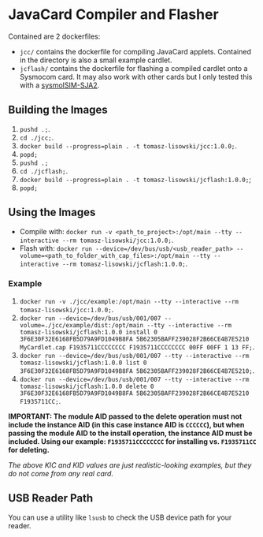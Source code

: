 # JavaCard Compiler and Flasher
Contained are 2 dockerfiles:
- `jcc/` contains the dockerfile for compiling JavaCard applets. Contained in the directory is also a small example cardlet.
- `jcflash/` contains the dockerfile for flashing a compiled cardlet onto a Sysmocom card. It may also work with other cards but I only tested this with a [sysmoISIM-SJA2](https://osmocom.org/projects/cellular-infrastructure/wiki/SysmoISIM-SJA2).

## Building the Images
1. `pushd .;`.
2. `cd ./jcc;`.
3. `docker build --progress=plain . -t tomasz-lisowski/jcc:1.0.0;`.
4. `popd;`
5. `pushd .;`
6. `cd ./jcflash;`.
7. `docker build --progress=plain . -t tomasz-lisowski/jcflash:1.0.0;`;
8. `popd;`

## Using the Images
- Compile with: `docker run -v <path_to_project>:/opt/main --tty --interactive --rm tomasz-lisowski/jcc:1.0.0;`.
- Flash with: `docker run --device=/dev/bus/usb/<usb_reader_path> --volume=<path_to_folder_with_cap_files>:/opt/main --tty --interactive --rm tomasz-lisowski/jcflash:1.0.0;`.

### Example
1. `docker run -v ./jcc/example:/opt/main --tty --interactive --rm tomasz-lisowski/jcc:1.0.0;`.
2. `docker run --device=/dev/bus/usb/001/007 --volume=./jcc/example/dist:/opt/main --tty --interactive --rm tomasz-lisowski/jcflash:1.0.0 install 0 3F6E30F32E6168FB5D79A9FD1049B8FA 5B62305BAFF239028F2B66CE4B7E5210 MyCardlet.cap F1935711CCCCCCCC F1935711CCCCCCCC 00FF 00FF 1 13 FF;`.
3. `docker run --device=/dev/bus/usb/001/007 --tty --interactive --rm tomasz-lisowski/jcflash:1.0.0 list 0 3F6E30F32E6168FB5D79A9FD1049B8FA 5B62305BAFF239028F2B66CE4B7E5210;`.
4. `docker run --device=/dev/bus/usb/001/007 --tty --interactive --rm tomasz-lisowski/jcflash:1.0.0 delete 0 3F6E30F32E6168FB5D79A9FD1049B8FA 5B62305BAFF239028F2B66CE4B7E5210 F1935711CC;`.

**IMPORTANT: The module AID passed to the delete operation must not include the instance AID (in this case instance AID is `CCCCCC`), but when passing the module AID to the install operation, the instance AID must be included. Using our example: `F1935711CCCCCCCC` for installing vs. `F1935711CC` for deleting.**

*The above KIC and KID values are just realistic-looking examples, but they do not come from any real card.*

## USB Reader Path
You can use a utility like `lsusb` to check the USB device path for your reader.
